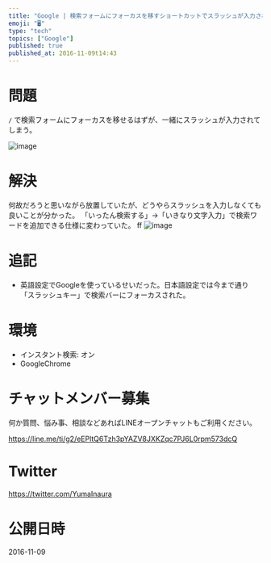 ```yaml
---
title: "Google | 検索フォームにフォーカスを移すショートカットでスラッシュが入力されてしまう"
emoji: "🖥"
type: "tech"
topics: ["Google"]
published: true
published_at: 2016-11-09t14:43
---
```


# 問題

`/` で検索フォームにフォーカスを移せるはずが、一緒にスラッシュが入力されてしまう。

![image](https://qiita-image-store.s3.amazonaws.com/0/89618/b56aea77-60e6-47a0-5c4c-67c192b368da.png)

# 解決

何故だろうと思いながら放置していたが、どうやらスラッシュを入力しなくても良いことが分かった。
「いったん検索する」→「いきなり文字入力」で検索ワードを追加できる仕様に変わっていた。
ff
![image](https://qiita-image-store.s3.amazonaws.com/0/89618/6eba90ff-9af4-874a-7def-9aece971ff0f.png)

# 追記

- 英語設定でGoogleを使っているせいだった。日本語設定では今まで通り「スラッシュキー」で検索バーにフォーカスされた。

# 環境

- インスタント検索: オン
- GoogleChrome








<!-- Update From Qiita API -->

# チャットメンバー募集


何か質問、悩み事、相談などあればLINEオープンチャットもご利用ください。

https://line.me/ti/g2/eEPltQ6Tzh3pYAZV8JXKZqc7PJ6L0rpm573dcQ





# Twitter


https://twitter.com/YumaInaura


<!-- Update From Qiita API -->



# 公開日時

2016-11-09
